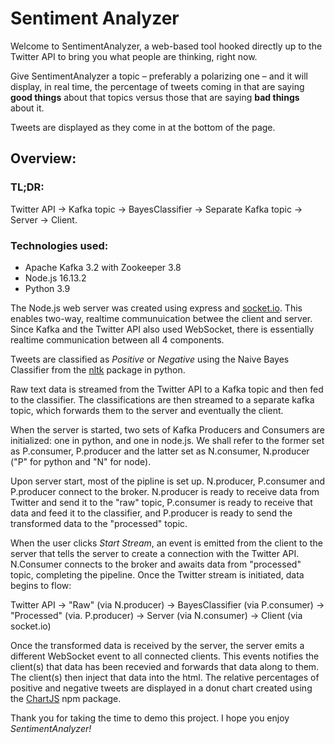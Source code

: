 # Sentiment Analyzer #

Welcome to SentimentAnalyzer, a web-based tool hooked directly up to the Twitter API to bring you what people are thinking, right now.

Give SentimentAnalyzer a topic – preferably a polarizing one – and it will display, in real time, the percentage of tweets coming in that are saying **good things** about that topics versus those that are saying **bad things** about it.

Tweets are displayed as they come in at the bottom of the page.


## Overview:

### TL;DR:

Twitter API -> Kafka topic -> BayesClassifier -> Separate Kafka topic -> Server -> Client.

### Technologies used:

* Apache Kafka 3.2 with Zookeeper 3.8
* Node.js 16.13.2
* Python 3.9

The Node.js web server was created using express and [socket.io](https://socket.io/docs/v4/). This enables two-way, realtime communuication betwee the client and server. Since Kafka and the Twitter API also used WebSocket, there is essentially realtime communication between all 4 components.

Tweets are classified as *Positive* or *Negative* using the Naive Bayes Classifier from the [nltk](https://www.nltk.org/_modules/nltk/classify/naivebayes.html) package in python.

Raw text data is streamed from the Twitter API to a Kafka topic and then fed to the classifier. The classifications are then streamed to a separate kafka topic, which forwards them to the server and eventually the client.

When the server is started, two sets of Kafka Producers and Consumers are initialized: one in python, and one in node.js. We shall refer to the former set as P.consumer, P.producer and the latter set as N.consumer, N.producer ("P" for python and "N" for node).

Upon server start, most of the pipline is set up. N.producer, P.consumer and P.producer connect to the broker. N.producer is ready to receive data from Twitter and send it to the "raw" topic, P.consumer is ready to receive that data and feed it to the classifier, and P.producer is ready to send the transformed data to the "processed" topic.

When the user clicks *Start Stream*, an event is emitted from the client to the server that tells the server to create a connection with the Twitter API. N.Consumer connects to the broker and awaits data from "processed" topic, completing the pipeline. Once the Twitter stream is initiated, data begins to flow:

Twitter API -> "Raw" (via N.producer) -> BayesClassifier (via P.consumer) -> "Processed" (via. P.producer) -> Server (via N.consumer) -> Client (via socket.io)

Once the transformed data is received by the server, the server emits a different WebSocket event to all connected clients. This events notifies the client(s) that data has been recevied and forwards that data along to them. The client(s) then inject that data into the html. The relative percentages of positive and negative tweets are displayed in a donut chart created using the [ChartJS](https://www.chartjs.org/docs/latest/charts/doughnut.html) npm package.

Thank you for taking the time to demo this project. I hope you enjoy *SentimentAnalyzer!*
